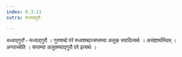 ```yaml
---
index: 6.3.11
sutra: मध्याद्गुरौ

---
```

_मध्याद्गुरौ_ - मध्याद्गुरौ । गुरुशब्दे परे मध्यशब्दात्सप्तम्या अलुक् स्यादित्यर्थः । असंज्ञार्थमिदम् । अन्ताच्चेति । सप्तम्या अलुक्स्याद्गुरौ परे इत्यर्थः ।